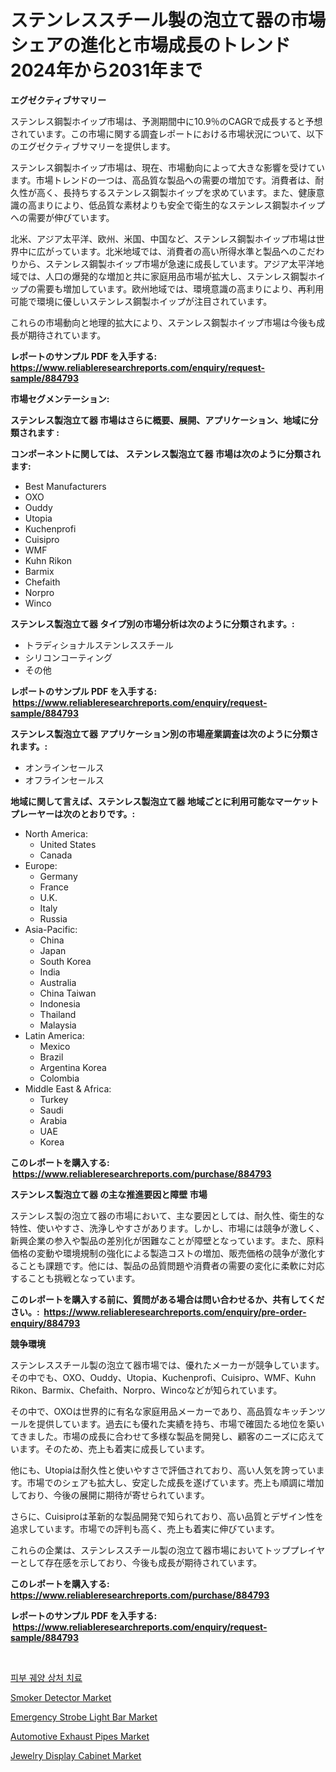 <p><h1>ステンレススチール製の泡立て器の市場シェアの進化と市場成長のトレンド2024年から2031年まで</h1></p><p><strong>エグゼクティブサマリー</strong></p>
<p><p>ステンレス鋼製ホイップ市場は、予測期間中に10.9％のCAGRで成長すると予想されています。この市場に関する調査レポートにおける市場状況について、以下のエグゼクティブサマリーを提供します。</p><p>ステンレス鋼製ホイップ市場は、現在、市場動向によって大きな影響を受けています。市場トレンドの一つは、高品質な製品への需要の増加です。消費者は、耐久性が高く、長持ちするステンレス鋼製ホイップを求めています。また、健康意識の高まりにより、低品質な素材よりも安全で衛生的なステンレス鋼製ホイップへの需要が伸びています。</p><p>北米、アジア太平洋、欧州、米国、中国など、ステンレス鋼製ホイップ市場は世界中に広がっています。北米地域では、消費者の高い所得水準と製品へのこだわりから、ステンレス鋼製ホイップ市場が急速に成長しています。アジア太平洋地域では、人口の爆発的な増加と共に家庭用品市場が拡大し、ステンレス鋼製ホイップの需要も増加しています。欧州地域では、環境意識の高まりにより、再利用可能で環境に優しいステンレス鋼製ホイップが注目されています。</p><p>これらの市場動向と地理的拡大により、ステンレス鋼製ホイップ市場は今後も成長が期待されています。</p></p>
<p><strong>レポートのサンプル PDF を入手する: <a href="https://www.reliableresearchreports.com/enquiry/request-sample/884793">https://www.reliableresearchreports.com/enquiry/request-sample/884793</a></strong></p>
<p><strong>市場セグメンテーション:</strong></p>
<p><strong> ステンレス製泡立て器 市場はさらに概要、展開、アプリケーション、地域に分類されます :</strong></p>
<p><strong>コンポーネントに関しては、 ステンレス製泡立て器 市場は次のように分類されます: &nbsp;</strong></p>
<p><ul><li>Best Manufacturers</li><li>OXO</li><li>Ouddy</li><li>Utopia</li><li>Kuchenprofi</li><li>Cuisipro</li><li>WMF</li><li>Kuhn Rikon</li><li>Barmix</li><li>Chefaith</li><li>Norpro</li><li>Winco</li></ul></p>
<p><strong> ステンレス製泡立て器 タイプ別の市場分析は次のように分類されます。:</strong></p>
<p><ul><li>トラディショナルステンレススチール</li><li>シリコンコーティング</li><li>その他</li></ul></p>
<p><strong>レポートのサンプル PDF を入手する: &nbsp;<a href="https://www.reliableresearchreports.com/enquiry/request-sample/884793">https://www.reliableresearchreports.com/enquiry/request-sample/884793</a></strong></p>
<p><strong> ステンレス製泡立て器 アプリケーション別の市場産業調査は次のように分類されます。:</strong></p>
<p><ul><li>オンラインセールス</li><li>オフラインセールス</li></ul></p>
<p><strong>地域に関して言えば、ステンレス製泡立て器 地域ごとに利用可能なマーケットプレーヤーは次のとおりです。:</strong></p>
<p><ul>
    <li>
        North America:
        <ul>
            <li>United States</li>
            <li>Canada</li>
        </ul>
    </li>
    <li>
        Europe:
        <ul>
            <li>Germany</li>
            <li>France</li>
            <li>U.K.</li>
            <li>Italy</li>
            <li>Russia</li>
        </ul>
    </li>
    <li>
        Asia-Pacific:
        <ul>
            <li>China</li>
            <li>Japan</li>
            <li>South Korea</li>
            <li>India</li>
            <li>Australia</li>
            <li>China Taiwan</li>
            <li>Indonesia</li>
            <li>Thailand</li>
            <li>Malaysia</li>
        </ul>
    </li>
    <li>
        Latin America:
        <ul>
            <li>Mexico</li>
            <li>Brazil</li>
            <li>Argentina Korea</li>
            <li>Colombia</li>
        </ul>
    </li>
    <li>
        Middle East & Africa:
        <ul>
            <li>Turkey</li>
            <li>Saudi</li>
            <li>Arabia</li>
            <li>UAE</li>
            <li>Korea</li>
        </ul>
    </li>
    </ul></p>
<p><strong>このレポートを購入する: &nbsp;<a href="https://www.reliableresearchreports.com/purchase/884793">https://www.reliableresearchreports.com/purchase/884793</a></strong></p>
<p><strong>ステンレス製泡立て器 の主な推進要因と障壁 市場</strong></p>
<p><p>ステンレス製の泡立て器の市場において、主な要因としては、耐久性、衛生的な特性、使いやすさ、洗浄しやすさがあります。しかし、市場には競争が激しく、新興企業の参入や製品の差別化が困難なことが障壁となっています。また、原料価格の変動や環境規制の強化による製造コストの増加、販売価格の競争が激化することも課題です。他には、製品の品質問題や消費者の需要の変化に柔軟に対応することも挑戦となっています。</p></p>
<p><strong>このレポートを購入する前に、質問がある場合は問い合わせるか、共有してください。:&nbsp; <a href="https://www.reliableresearchreports.com/enquiry/pre-order-enquiry/884793">https://www.reliableresearchreports.com/enquiry/pre-order-enquiry/884793</a></strong></p>
<p><strong>競争環境</strong></p>
<p><p>ステンレススチール製の泡立て器市場では、優れたメーカーが競争しています。その中でも、OXO、Ouddy、Utopia、Kuchenprofi、Cuisipro、WMF、Kuhn Rikon、Barmix、Chefaith、Norpro、Wincoなどが知られています。</p><p>その中で、OXOは世界的に有名な家庭用品メーカーであり、高品質なキッチンツールを提供しています。過去にも優れた実績を持ち、市場で確固たる地位を築いてきました。市場の成長に合わせて多様な製品を開発し、顧客のニーズに応えています。そのため、売上も着実に成長しています。</p><p>他にも、Utopiaは耐久性と使いやすさで評価されており、高い人気を誇っています。市場でのシェアも拡大し、安定した成長を遂げています。売上も順調に増加しており、今後の展開に期待が寄せられています。</p><p>さらに、Cuisiproは革新的な製品開発で知られており、高い品質とデザイン性を追求しています。市場での評判も高く、売上も着実に伸びています。</p><p>これらの企業は、ステンレススチール製の泡立て器市場においてトッププレイヤーとして存在感を示しており、今後も成長が期待されています。</p></p>
<p><strong>このレポートを購入する: &nbsp; <a href="https://www.reliableresearchreports.com/purchase/884793">https://www.reliableresearchreports.com/purchase/884793</a></strong></p>
<p><strong>レポートのサンプル PDF を入手する: &nbsp;<a href="https://www.reliableresearchreports.com/enquiry/request-sample/884793">https://www.reliableresearchreports.com/enquiry/request-sample/884793</a></strong><strong></strong></p>
<p>&nbsp;</p>
<p><p><a href="https://github.com/vsoq0zknh59/Market-Research-Report-List-1/blob/main/80780014574.md">피부 궤양 상처 치료</a></p><p><a href="https://view.publitas.com/reportprime-1/smoker-detector-market-share-market-new-trends-analysis-report-by-type-by-application-by-end-use-by-region-and-segment-forecasts-2024-2031/">Smoker Detector Market</a></p><p><a href="https://github.com/prosalinda88/Market-Research-Report-List-3/blob/main/emergency-strobe-light-bar-market.md">Emergency Strobe Light Bar Market</a></p><p><a href="https://three-jumbo-f6d.notion.site/Automotive-Exhaust-Pipes-Market-Provides-Detailed-Segmentation-of-this-Market-based-on-Type-Applica-985b425e59044a82ac45584b47d09571">Automotive Exhaust Pipes Market</a></p><p><a href="https://github.com/NorbertYates/Market-Research-Report-List-4/blob/main/jewelry-display-cabinet-market.md">Jewelry Display Cabinet Market</a></p></p>
